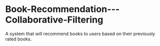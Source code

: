 # Book-Recommendation---Collaborative-Filtering

A system that will recommend books to users based on their previously rated books.
